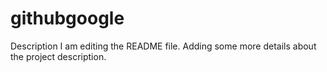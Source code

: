 # githubgoogle
Description 
I am editing the README file. Adding some more details about the project description.
